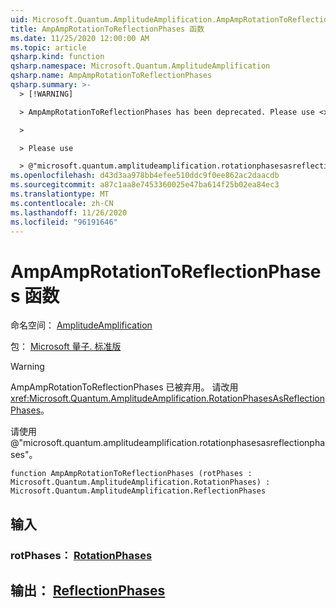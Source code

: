 ```yaml
---
uid: Microsoft.Quantum.AmplitudeAmplification.AmpAmpRotationToReflectionPhases
title: AmpAmpRotationToReflectionPhases 函数
ms.date: 11/25/2020 12:00:00 AM
ms.topic: article
qsharp.kind: function
qsharp.namespace: Microsoft.Quantum.AmplitudeAmplification
qsharp.name: AmpAmpRotationToReflectionPhases
qsharp.summary: >-
  > [!WARNING]

  > AmpAmpRotationToReflectionPhases has been deprecated. Please use <xref:Microsoft.Quantum.AmplitudeAmplification.RotationPhasesAsReflectionPhases> instead.

  >

  > Please use

  > @"microsoft.quantum.amplitudeamplification.rotationphasesasreflectionphases".
ms.openlocfilehash: d43d3aa978bb4efee510ddc9f0ee862ac2daacdb
ms.sourcegitcommit: a87c1aa8e7453360025e47ba614f25b02ea84ec3
ms.translationtype: MT
ms.contentlocale: zh-CN
ms.lasthandoff: 11/26/2020
ms.locfileid: "96191646"
---
```

# <a name="ampamprotationtoreflectionphases-function"></a>AmpAmpRotationToReflectionPhases 函数

命名空间： [AmplitudeAmplification](xref:Microsoft.Quantum.AmplitudeAmplification)

包： [Microsoft 量子. 标准版](https://nuget.org/packages/Microsoft.Quantum.Standard)


> [!WARNING]
> AmpAmpRotationToReflectionPhases 已被弃用。 请改用 <xref:Microsoft.Quantum.AmplitudeAmplification.RotationPhasesAsReflectionPhases>。
>
> 请使用 @"microsoft.quantum.amplitudeamplification.rotationphasesasreflectionphases"。



```qsharp
function AmpAmpRotationToReflectionPhases (rotPhases : Microsoft.Quantum.AmplitudeAmplification.RotationPhases) : Microsoft.Quantum.AmplitudeAmplification.ReflectionPhases
```


## <a name="input"></a>输入

### <a name="rotphases--rotationphases"></a>rotPhases： [RotationPhases](xref:Microsoft.Quantum.AmplitudeAmplification.RotationPhases)





## <a name="output--reflectionphases"></a>输出： [ReflectionPhases](xref:Microsoft.Quantum.AmplitudeAmplification.ReflectionPhases)

